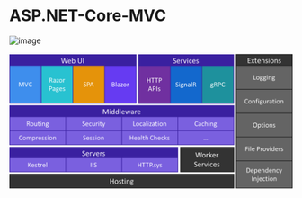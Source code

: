 # ASP.NET-Core-MVC

![image](https://www.oditeksolutions.com/wp-content/uploads/2015/10/ASP2.png)

![image](assets/images/modules.png)
